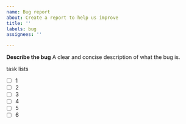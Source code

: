 ```yaml
---
name: Bug report
about: Create a report to help us improve
title: ''
labels: bug
assignees: ''

---
```


**Describe the bug**
A clear and concise description of what the bug is.

task lists
- [ ] 1
- [ ] 2
- [ ] 3
- [ ] 4
- [ ] 5
- [ ] 6
